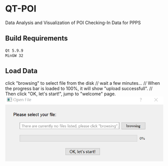 # QT-POI
Data Analysis and Visualization of POI Checking-In Data for PPPS
## Build Requirements
```
Qt 5.9.9
MinGW 32
```
## Load Data
click "browsing" to select file from the disk //
wait a few minutes... //
When the progress bar is loaded to 100%, it will show "upload successfull". //
Then click "OK, let's start!", jump to "welcome" page.
![image](https://github.com/Jzyz-Q/QT-POI/blob/main/image/open.png?raw=true)

